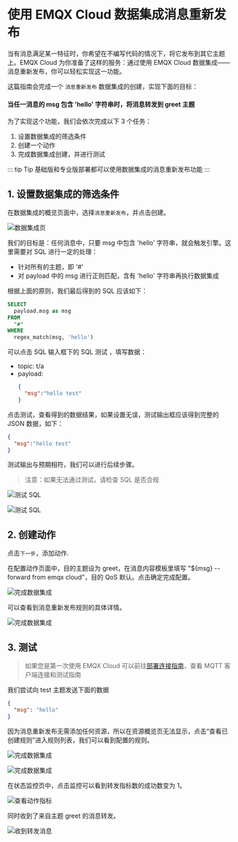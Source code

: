 # 使用 EMQX Cloud 数据集成消息重新发布

当有消息满足某一特征时，你希望在不编写代码的情况下，将它发布到其它主题上。EMQX Cloud 为你准备了这样的服务：通过使用 EMQX Cloud 数据集成——消息重新发布，你可以轻松实现这一功能。

这篇指南会完成一个 `消息重新发布` 数据集成的创建，实现下面的目标：

#### 当任一消息的 msg 包含 'hello' 字符串时，将消息转发到 greet 主题

为了实现这个功能，我们会依次完成以下 3 个任务：

1. 设置数据集成的筛选条件
2. 创建一个动作
3. 完成数据集成创建，并进行测试

::: tip Tip
基础版和专业版部署都可以使用数据集成的消息重新发布功能
:::

## 1. 设置数据集成的筛选条件

在数据集成的概览页面中，选择`消息重新发布`，并点击创建。



![数据集成页](./_assets/repub_01.png)

我们的目标是：任何消息中，只要 msg 中包含 'hello' 字符串，就会触发引擎。这里需要对 SQL 进行一定的处理：

* 针对所有的主题，即 '#'
* 对 payload 中的 msg 进行正则匹配，含有 'hello' 字符串再执行数据集成

根据上面的原则，我们最后得到的 SQL 应该如下：

```sql
SELECT
  payload.msg as msg
FROM
  "#"
WHERE  
  regex_match(msg, 'hello')
```
可以点击 SQL 输入框下的 SQL 测试 ，填写数据：

* topic: t/a
* payload:
  ```json
  {
    "msg":"hello test"
  }
  ```
点击测试，查看得到的数据结果，如果设置无误，测试输出框应该得到完整的 JSON 数据，如下：

```json
{
  "msg":"hello test"
}
```

测试输出与预期相符，我们可以进行后续步骤。
>注意：如果无法通过测试，请检查 SQL 是否合规

![测试 SQL](./_assets/repub_02.png)

![测试 SQL](./_assets/repub_03.png)

## 2. 创建动作

点击`下一步`，添加动作.

在配置动作页面中，目的主题设为 greet，在消息内容模板里填写 "${msg} -- forward from emqx cloud"，目的 QoS 默认。点击确定完成配置。

![完成数据集成](./_assets/repub_04.png)

可以查看到消息重新发布规则的具体详情。

![完成数据集成](./_assets/repub_05.png)

## 3. 测试

>如果您是第一次使用 EMQX Cloud 可以前往[部署连接指南](../connect_to_deployments/overview.md)，查看 MQTT 客户端连接和测试指南 

我们尝试向 test 主题发送下面的数据

```json
{
  "msg": "hello"
}
```

因为消息重新发布无需添加任何资源，所以在资源概览页无法显示，点击“查看已创建规则”进入规则列表，我们可以看到配置的规则。

![完成数据集成](./_assets/repub_06.png)

![完成数据集成](./_assets/repub_07.png)


在状态监控页中，点击监控可以看到转发指标数的成功数变为 1。

![查看动作指标](./_assets/repub_08.png)

同时收到了来自主题 greet 的消息转发。

![收到转发消息](./_assets/repub_09.png)

